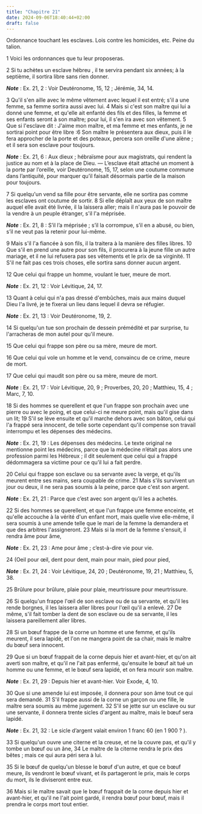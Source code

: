 ```yaml
---
title: "Chapitre 21"
date: 2024-09-06T18:40:44+02:00
draft: false
---
```



Ordonnance touchant les esclaves.
Lois contre les homicides, etc.
Peine du talion.


1 Voici les ordonnances que tu leur proposeras.


2 Si tu achètes un esclave hébreu , il te servira pendant six années; à la septième, il sortira libre sans rien donner.

***Note*** :  Ex. 21, 2 : Voir Deutéronome, 15, 12 ; Jérémie, 34, 14.

3 Qu'il s'en aille avec le même vêtement avec lequel il est entré; s'il a une femme, sa femme sortira aussi avec lui. 4 Mais si c'est son maître qui lui a donné une femme, et qu'elle ait enfanté des fils et des filles, la femme et ses enfants seront à son maître; pour lui, il s'en ira avec son vêtement. 5 Que si l'esclave dit : J'aime mon maître, et ma femme et mes enfants, je ne sortirai point pour être libre :6 Son maître le présentera aux dieux, puis il le fera approcher de la porte et des poteaux, percera son oreille d'une alène ; et il sera son esclave pour toujours.

***Note*** :  Ex. 21, 6 : Aux dieux ; hébraïsme pour aux magistrats, qui rendent la justice au nom et à la place de Dieu. ― L’esclave était attaché un moment à la porte par l’oreille, voir Deutéronome, 15, 17, selon une coutume commune dans l’antiquité, pour marquer qu’il faisait désormais partie de la maison pour toujours.


7 Si quelqu'un vend sa fille pour être servante, elle ne sortira pas comme les esclaves ont coutume de sortir. 8 Si elle déplaît aux yeux de son maître auquel elle avait été livrée, il la laissera aller; mais il n'aura pas le pouvoir de la vendre à un peuple étranger, s'il l'a méprisée.

***Note*** :  Ex. 21, 8 : S’il l’a méprisée ; s’il la corrompue, s’il en a abusé, ou bien, s’il ne veut pas la retenir pour lui-même.

9 Mais s'il l'a fiancée à son fils, il la traitera à la manière des filles libres. 10 Que s'il en prend une autre pour son fils, il procurera à la jeune fille un autre mariage, et il ne lui refusera pas ses vêtements et le prix de sa virginité. 11 S'il ne fait pas ces trois choses, elle sortira sans donner aucun argent.


12 Que celui qui frappe un homme, voulant le tuer, meure de mort.

***Note*** :  Ex. 21, 12 : Voir Lévitique, 24, 17.

13 Quant à celui qui n'a pas dressé d'embûches, mais aux mains duquel Dieu l'a livré, je te fixerai un lieu dans lequel il devra se réfugier.

***Note*** :  Ex. 21, 13 : Voir Deutéronome, 19, 2.

14 Si quelqu'un tue son prochain de dessein prémédité et par surprise, tu l'arracheras de mon autel pour qu'il meure.


15 Que celui qui frappe son père ou sa mère, meure de mort.


16 Que celui qui vole un homme et le vend, convaincu de ce crime, meure de mort.


17 Que celui qui maudit son père ou sa mère, meure de mort.

***Note*** :  Ex. 21, 17 : Voir Lévitique, 20, 9 ; Proverbes, 20, 20 ; Matthieu, 15, 4 ; Marc, 7, 10.


18 Si des hommes se querellent et que l'un frappe son prochain avec une pierre ou avec le poing, et que celui-ci ne meure point, mais qu'il gise dans un lit; 19 S'il se lève ensuite et qu'il marche dehors avec son bâton, celui qui l'a frappé sera innocent, de telle sorte cependant qu'il compense son travail interrompu et les dépenses des médecins.

***Note*** :  Ex. 21, 19 : Les dépenses des médecins. Le texte original ne mentionne point les médecins, parce que la médecine n’était pas alors une profession parmi les Hébreux ; il dit seulement que celui qui a frappé dédommagera sa victime pour ce qu’il lui a fait perdre.


20 Celui qui frappe son esclave ou sa servante avec la verge, et qu'ils meurent entre ses mains, sera coupable de crime. 21 Mais s'ils survivent un jour ou deux, il ne sera pas soumis à la peine, parce que c'est son argent.

***Note*** :  Ex. 21, 21 : Parce que c’est avec son argent qu’il les a achetés.


22 Si des hommes se querellent, et que l'un frappe une femme enceinte, et qu'elle accouche à la vérité d'un enfant mort, mais quelle vive elle-même, il sera soumis à une amende telle que le mari de la femme la demandera et que des arbitres l'assigneront. 23 Mais si la mort de la femme s'ensuit, il rendra âme pour âme,

***Note*** :  Ex. 21, 23 : Ame pour âme ; c’est-à-dire vie pour vie.

24 (Oeil pour œil, dent pour dent, main pour main, pied pour pied,

***Note*** :  Ex. 21, 24 : Voir Lévitique, 24, 20 ; Deutéronome, 19, 21 ; Matthieu, 5, 38.

25 Brûlure pour brûlure, plaie pour plaie, meurtrissure pour meurtrissure.


26 Si quelqu'un frappe l'œil de son esclave ou de sa servante, et qu'il les rende borgnes, il les laissera aller libres pour l'œil qu'il a enlevé. 27 De même, s'il fait tomber la dent de son esclave ou de sa servante, il les laissera pareillement aller libres.


28 Si un bœuf frappe de la corne un homme et une femme, et qu'ils meurent, il sera lapidé, et l'on ne mangera point de sa chair, mais le maître du bœuf sera innocent.


29 Que si un bœuf frappait de la corne depuis hier et avant-hier, et qu'on ait averti son maître, et qu'il ne l'ait pas enfermé, qu'ensuite le bœuf ait tué un homme ou une femme, et le bœuf sera lapidé, et on fera mourir son maître.

***Note*** :  Ex. 21, 29 : Depuis hier et avant-hier. Voir Exode, 4, 10.

30 Que si une amende lui est imposée, il donnera pour son âme tout ce qui sera demandé. 31 S'il frappe aussi de la corne un garçon ou une fille, le maître sera soumis au même jugement. 32 S'il se jette sur un esclave ou sur une servante, il donnera trente sicles d'argent au maître, mais le bœuf sera lapidé.

***Note*** :  Ex. 21, 32 : Le sicle d’argent valait environ 1 franc 60 (en 1 900 ? ).


33 Si quelqu'un ouvre une citerne et la creuse, et ne la couvre pas, et qu'il y tombe un bœuf ou un âne, 34 Le maître de la citerne rendra le prix des bêtes ; mais ce qui aura péri sera à lui.


35 Si le bœuf de quelqu'un blesse le bœuf d'un autre, et que ce bœuf meure, ils vendront le bœuf vivant, et ils partageront le prix, mais le corps du mort, ils le diviseront entre eux.


36 Mais si le maître savait que le bœuf frappait de la corne depuis hier et avant-hier, et qu'il ne l'ait point gardé, il rendra bœuf pour bœuf, mais il prendra le corps mort tout entier.



